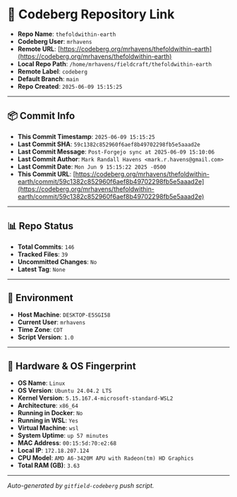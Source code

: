 # 🔗 Codeberg Repository Link

- **Repo Name**: `thefoldwithin-earth`
- **Codeberg User**: `mrhavens`
- **Remote URL**: [https://codeberg.org/mrhavens/thefoldwithin-earth](https://codeberg.org/mrhavens/thefoldwithin-earth)
- **Local Repo Path**: `/home/mrhavens/fieldcraft/thefoldwithin-earth`
- **Remote Label**: `codeberg`
- **Default Branch**: `main`
- **Repo Created**: `2025-06-09 15:15:25`

---

## 📦 Commit Info

- **This Commit Timestamp**: `2025-06-09 15:15:25`
- **Last Commit SHA**: `59c1382c852960f6aef8b49702298fb5e5aaad2e`
- **Last Commit Message**: `Post-Forgejo sync at 2025-06-09 15:10:06`
- **Last Commit Author**: `Mark Randall Havens <mark.r.havens@gmail.com>`
- **Last Commit Date**: `Mon Jun 9 15:15:22 2025 -0500`
- **This Commit URL**: [https://codeberg.org/mrhavens/thefoldwithin-earth/commit/59c1382c852960f6aef8b49702298fb5e5aaad2e](https://codeberg.org/mrhavens/thefoldwithin-earth/commit/59c1382c852960f6aef8b49702298fb5e5aaad2e)

---

## 📊 Repo Status

- **Total Commits**: `146`
- **Tracked Files**: `39`
- **Uncommitted Changes**: `No`
- **Latest Tag**: `None`

---

## 🧭 Environment

- **Host Machine**: `DESKTOP-E5SGI58`
- **Current User**: `mrhavens`
- **Time Zone**: `CDT`
- **Script Version**: `1.0`

---

## 🧬 Hardware & OS Fingerprint

- **OS Name**: `Linux`
- **OS Version**: `Ubuntu 24.04.2 LTS`
- **Kernel Version**: `5.15.167.4-microsoft-standard-WSL2`
- **Architecture**: `x86_64`
- **Running in Docker**: `No`
- **Running in WSL**: `Yes`
- **Virtual Machine**: `wsl`
- **System Uptime**: `up 57 minutes`
- **MAC Address**: `00:15:5d:70:e2:68`
- **Local IP**: `172.18.207.124`
- **CPU Model**: `AMD A6-3420M APU with Radeon(tm) HD Graphics`
- **Total RAM (GB)**: `3.63`

---

_Auto-generated by `gitfield-codeberg` push script._

